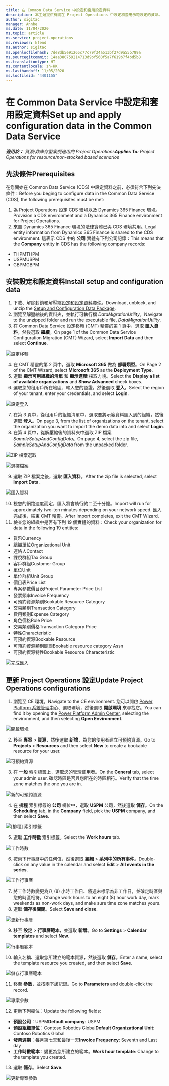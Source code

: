 ```yaml
---
title: 在 Common Data Service 中設定和套用設定資料
description: 本主題提供有關在 Project Operations 中設定和套用示範設定的資訊。
author: sigitac
manager: Annbe
ms.date: 11/04/2020
ms.topic: article
ms.service: project-operations
ms.reviewer: kfend
ms.author: sigitac
ms.openlocfilehash: 7de8db5e91265c77c79f34a513bf27d9a55b789a
ms.sourcegitcommit: 14aa380759214713d9bf560f5a7f619b7f4bd5b8
ms.translationtype: HT
ms.contentlocale: zh-HK
ms.lasthandoff: 11/05/2020
ms.locfileid: "4401155"
---
```

# <a name="set-up-and-apply-configuration-data-in-the-common-data-service"></a><span data-ttu-id="35915-103">在 Common Data Service 中設定和套用設定資料</span><span class="sxs-lookup"><span data-stu-id="35915-103">Set up and apply configuration data in the Common Data Service</span></span> 

<span data-ttu-id="35915-104">_**適用於：** 資源/非庫存型案例適用的 Project Operations_</span><span class="sxs-lookup"><span data-stu-id="35915-104">_**Applies To:** Project Operations for resource/non-stocked based scenarios_</span></span>

## <a name="prerequisites"></a><span data-ttu-id="35915-105">先決條件</span><span class="sxs-lookup"><span data-stu-id="35915-105">Prerequisites</span></span>

<span data-ttu-id="35915-106">在您開始在 Common Data Service (CDS) 中設定資料之前，必須符合下列先決條件：</span><span class="sxs-lookup"><span data-stu-id="35915-106">Before you beging to configure data in the Common Data Service (CDS), the following prerequisites must be met:</span></span>

1.  <span data-ttu-id="35915-107">為 Project Operations 設定 CDS 環境以及 Dynamics 365 Finance 環境。</span><span class="sxs-lookup"><span data-stu-id="35915-107">Provision a CDS environment and a Dynamics 365 Finance environment for Project Operations.</span></span>
2.  <span data-ttu-id="35915-108">來自 Dynamics 365 Finance 環境的法律實體已與 CDS 環境共用。</span><span class="sxs-lookup"><span data-stu-id="35915-108">Legal entity information from Dynamics 365 Finance is shared to the CDS environment.</span></span> <span data-ttu-id="35915-109">這表示 CDS 中的 **公司** 實體有下列公司記錄：</span><span class="sxs-lookup"><span data-stu-id="35915-109">This means that the **Company** entity in CDS has the following company records:</span></span>
  - <span data-ttu-id="35915-110">THPM</span><span class="sxs-lookup"><span data-stu-id="35915-110">THPM</span></span>
  - <span data-ttu-id="35915-111">USPM</span><span class="sxs-lookup"><span data-stu-id="35915-111">USPM</span></span>
  - <span data-ttu-id="35915-112">GBPM</span><span class="sxs-lookup"><span data-stu-id="35915-112">GBPM</span></span>

## <a name="install-setup-and-configuration-data"></a><span data-ttu-id="35915-113">安裝設定和設定資料</span><span class="sxs-lookup"><span data-stu-id="35915-113">Install setup and configuration data</span></span>

1. <span data-ttu-id="35915-114">下載、解除封鎖和解壓縮[設定和設定資料套件](https://download.microsoft.com/download/1/3/4/1349369c-6209-42b7-b3b4-5be0e67cacd8/ProjOpsSampleSetupData-%20Integrated%20UR1.zip)。</span><span class="sxs-lookup"><span data-stu-id="35915-114">Download, unblock, and unzip the [Setup and Configuration Data Package](https://download.microsoft.com/download/1/3/4/1349369c-6209-42b7-b3b4-5be0e67cacd8/ProjOpsSampleSetupData-%20Integrated%20UR1.zip).</span></span>
2. <span data-ttu-id="35915-115">瀏覽至解壓縮後的資料夾，並執行可執行檔 *DataMigrationUtility*。</span><span class="sxs-lookup"><span data-stu-id="35915-115">Navigate to the unzipped folder and run the executable file, *DataMigrationUtility*.</span></span>
3. <span data-ttu-id="35915-116">在 Common Data Service 設定移轉 (CMT) 精靈的第 1 頁中，選取 **匯入資料**，然後選取 **繼續**。</span><span class="sxs-lookup"><span data-stu-id="35915-116">On page 1 of the Common Data Service Configuration Migration (CMT) Wizard, select **Import Data** and then select **Continue**.</span></span>

![設定移轉](./media/1ConfigurationMigration.png)

4. <span data-ttu-id="35915-118">在 CMT 精靈的第 2 頁中，選取 **Microsoft 365** 做為 **部署類型**。</span><span class="sxs-lookup"><span data-stu-id="35915-118">On Page 2 of the CMT Wizard, select **Microsoft 365** as the **Deployment Type**.</span></span>
5. <span data-ttu-id="35915-119">選取 **顯示可用組織的清單** 和 **顯示進階** 核取方塊。</span><span class="sxs-lookup"><span data-stu-id="35915-119">Select the **Display a list of available organizations** and **Show Advanced** check boxes.</span></span>
6. <span data-ttu-id="35915-120">選取您的租用戶所在地區、輸入您的認證，然後選取 **登入**。</span><span class="sxs-lookup"><span data-stu-id="35915-120">Select the region of your tenant, enter your credentials, and select **Login**.</span></span>

![設定登入](./media/2ConfigurationSignin.png)

7. <span data-ttu-id="35915-122">在第 3 頁中，從租用戶的組織清單中，選取要將示範資料匯入到的組織，然後選取 **登入**。</span><span class="sxs-lookup"><span data-stu-id="35915-122">On page 3, from the list of organizations on the tenant, select the organization you want to import the demo data into and select **Login**.</span></span>
8. <span data-ttu-id="35915-123">在第 4 頁中，從解壓縮後的資料夾中選取 ZIP 檔案 *SampleSetupAndConfigData*。</span><span class="sxs-lookup"><span data-stu-id="35915-123">On page 4, select the zip file, *SampleSetupAndConfigData* from the unpacked folder.</span></span>

![ZIP 檔案選取](./media/3ZipFile.png)

![選擇檔案](./media/4SelectAFile.png)

9. <span data-ttu-id="35915-126">選取 ZIP 檔案之後，選取 **匯入資料**。</span><span class="sxs-lookup"><span data-stu-id="35915-126">After the zip file is selected, select **Import Data**.</span></span>

![匯入資料​​](./media/5ImportData.png)

10. <span data-ttu-id="35915-128">視您的網路速度而定，匯入將會執行約二至十分鐘。</span><span class="sxs-lookup"><span data-stu-id="35915-128">Import will run for approximately two-ten minutes depending on your network speed.</span></span> <span data-ttu-id="35915-129">匯入完成後，結束 CMT 精靈。</span><span class="sxs-lookup"><span data-stu-id="35915-129">After import completes, exit the CMT Wizard.</span></span> 
11. <span data-ttu-id="35915-130">檢查您的組織中是否有下列 19 個實體的資料：</span><span class="sxs-lookup"><span data-stu-id="35915-130">Check your organization for data in the following 19 entities:</span></span>

  - <span data-ttu-id="35915-131">貨幣</span><span class="sxs-lookup"><span data-stu-id="35915-131">Currency</span></span>
  - <span data-ttu-id="35915-132">組織單位</span><span class="sxs-lookup"><span data-stu-id="35915-132">Organizational Unit</span></span>
  - <span data-ttu-id="35915-133">連絡人</span><span class="sxs-lookup"><span data-stu-id="35915-133">Contact</span></span>
  - <span data-ttu-id="35915-134">課稅群組</span><span class="sxs-lookup"><span data-stu-id="35915-134">Tax Group</span></span>
  - <span data-ttu-id="35915-135">客戶群組</span><span class="sxs-lookup"><span data-stu-id="35915-135">Customer Group</span></span>
  - <span data-ttu-id="35915-136">單位</span><span class="sxs-lookup"><span data-stu-id="35915-136">Unit</span></span>
  - <span data-ttu-id="35915-137">單位群組</span><span class="sxs-lookup"><span data-stu-id="35915-137">Unit Group</span></span>
  - <span data-ttu-id="35915-138">價目表</span><span class="sxs-lookup"><span data-stu-id="35915-138">Price List</span></span>
  - <span data-ttu-id="35915-139">專案參數價目表</span><span class="sxs-lookup"><span data-stu-id="35915-139">Project Parameter Price List</span></span>
  - <span data-ttu-id="35915-140">發票頻率</span><span class="sxs-lookup"><span data-stu-id="35915-140">Invoice Frequency</span></span>
  - <span data-ttu-id="35915-141">可預約資源類別</span><span class="sxs-lookup"><span data-stu-id="35915-141">Bookable Resource Category</span></span>
  - <span data-ttu-id="35915-142">交易類別</span><span class="sxs-lookup"><span data-stu-id="35915-142">Transaction Category</span></span>
  - <span data-ttu-id="35915-143">費用類別</span><span class="sxs-lookup"><span data-stu-id="35915-143">Expense Category</span></span>
  - <span data-ttu-id="35915-144">角色價格</span><span class="sxs-lookup"><span data-stu-id="35915-144">Role Price</span></span>
  - <span data-ttu-id="35915-145">交易類別價格</span><span class="sxs-lookup"><span data-stu-id="35915-145">Transaction Category Price</span></span>
  - <span data-ttu-id="35915-146">特性</span><span class="sxs-lookup"><span data-stu-id="35915-146">Characteristic</span></span>
  - <span data-ttu-id="35915-147">可預約資源</span><span class="sxs-lookup"><span data-stu-id="35915-147">Bookable Resource</span></span>
  - <span data-ttu-id="35915-148">可預約資源類別關聯</span><span class="sxs-lookup"><span data-stu-id="35915-148">Bookable resource category Assn</span></span>
  - <span data-ttu-id="35915-149">可預約資源特性</span><span class="sxs-lookup"><span data-stu-id="35915-149">Bookable Resource Characteristic</span></span>

![完成匯入](./media/6CompleteImport.png)

## <a name="update-project-operations-configurations"></a><span data-ttu-id="35915-151">更新 Project Operations 設定</span><span class="sxs-lookup"><span data-stu-id="35915-151">Update Project Operations configurations</span></span>

1. <span data-ttu-id="35915-152">瀏覽至 CE 環境。</span><span class="sxs-lookup"><span data-stu-id="35915-152">Navigate to the CE environment.</span></span> <span data-ttu-id="35915-153">您可以開啟 [Power Platform 系統管理中心](https://admin.powerplatform.microsoft.com/environments)、選取環境，然後選取 **開啟環境** 來尋找它。</span><span class="sxs-lookup"><span data-stu-id="35915-153">You can find it by opening the [Power Platform Admin Center](https://admin.powerplatform.microsoft.com/environments), selecting the environment, and then selecting **Open Environment**.</span></span> 

![開啟環境](./media/7OpenEnvironment.png)

2. <span data-ttu-id="35915-155">移至 **專案** > **資源**，然後選取 **新增**，為您的使用者建立可預約資源。</span><span class="sxs-lookup"><span data-stu-id="35915-155">Go to **Projects** > **Resources** and then select **New** to create a bookable resource for your user.</span></span>

![可預約資源](./media/8BookableResources.png)

3. <span data-ttu-id="35915-157">在 **一般** 索引標籤上，選取您的管理使用者。</span><span class="sxs-lookup"><span data-stu-id="35915-157">On the **General** tab, select your admin user.</span></span> <span data-ttu-id="35915-158">確認時區是否與您所在的時區相符。</span><span class="sxs-lookup"><span data-stu-id="35915-158">Verify that the time zone matches the one you are in.</span></span> 

![新的可預約資源](./media/9NewBookableResource.png)

4. <span data-ttu-id="35915-160">在 **排程** 索引標籤的 **公司** 欄位中，選取 **USPM** 公司，然後選取 **儲存**。</span><span class="sxs-lookup"><span data-stu-id="35915-160">On the **Scheduling** tab, in the **Company** field, pick the **USPM** company, and then select **Save**.</span></span> 

![[排程] 索引標籤](./media/10SchedulingTab.png)

5. <span data-ttu-id="35915-162">選取 **工作時數** 索引標籤。</span><span class="sxs-lookup"><span data-stu-id="35915-162">Select the **Work hours** tab.</span></span>  

![工作時數](./media/11WorkHours.png)

6. <span data-ttu-id="35915-164">按兩下行事曆中的任何值，然後選取 **編輯** > **系列中的所有事件**。</span><span class="sxs-lookup"><span data-stu-id="35915-164">Double-click on any value in the calendar and select **Edit** > **All events in the series**.</span></span> 

![工作行事曆](./media/12WorkCalendar.png)

7. <span data-ttu-id="35915-166">將工作時數變更為八 (8) 小時工作日、將週末標示為非工作日，並確定時區與您的時區相符。</span><span class="sxs-lookup"><span data-stu-id="35915-166">Change work hours to an eight (8) hour work day, mark weekends as non-work days, and make sure time zone matches yours.</span></span> 
8. <span data-ttu-id="35915-167">選取 **儲存後關閉**。</span><span class="sxs-lookup"><span data-stu-id="35915-167">Select **Save and close**.</span></span>

![更新行事曆](./media/13UpdateCalendar.png)

9. <span data-ttu-id="35915-169">移至 **設定** > **行事曆範本**，並選取 **新增**。</span><span class="sxs-lookup"><span data-stu-id="35915-169">Go to **Settings** > **Calendar templates** and select **New**.</span></span>
 
 ![行事曆範本](./media/14CalendarTemplates.png)
 
 10. <span data-ttu-id="35915-171">輸入名稱、選取您所建立的範本資源，然後選取 **儲存**。</span><span class="sxs-lookup"><span data-stu-id="35915-171">Enter a name, select the template resource you created, and then select **Save**.</span></span> 
 
 ![儲存行事曆範本](./media/15SaveCalendarTemplate.png)
 
 11. <span data-ttu-id="35915-173">移至 **參數**，並按兩下該記錄。</span><span class="sxs-lookup"><span data-stu-id="35915-173">Go to **Parameters** and double-click the record.</span></span> 
 
 ![專案參數](./media/16ProjectParameters.png)
 
12. <span data-ttu-id="35915-175">更新下列欄位：</span><span class="sxs-lookup"><span data-stu-id="35915-175">Update the following fields:</span></span>

 - <span data-ttu-id="35915-176">**預設公司**：USPM</span><span class="sxs-lookup"><span data-stu-id="35915-176">**Default company**: USPM</span></span>
 - <span data-ttu-id="35915-177">**預設組織單位**：Contoso Robotics Global</span><span class="sxs-lookup"><span data-stu-id="35915-177">**Default Organizational Unit**: Contoso Robotics Global</span></span>
 - <span data-ttu-id="35915-178">**發票週期**：每月第七天和最後一天</span><span class="sxs-lookup"><span data-stu-id="35915-178">**Invoice Frequency**: Seventh and Last day</span></span>
 - <span data-ttu-id="35915-179">**工作時數範本**：變更為您所建立的範本。</span><span class="sxs-lookup"><span data-stu-id="35915-179">**Work hour template**: Change to the template you created.</span></span>

13. <span data-ttu-id="35915-180">選取 **儲存**。</span><span class="sxs-lookup"><span data-stu-id="35915-180">Select **Save**.</span></span> 

![更新專案參數](./media/17UpdatedProjectParameters.png)
